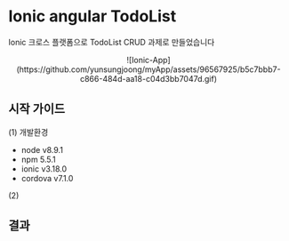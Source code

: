 

# Ionic angular TodoList 

Ionic 크로스 플랫폼으로 
TodoList CRUD 과제로 만들었습니다


<p align="center">
![Ionic-App](https://github.com/yunsungjoong/myApp/assets/96567925/b5c7bbb7-c866-484d-aa18-c04d3bb7047d.gif)
</p>



## 시작 가이드

(1) 개발환경
- node v8.9.1
- npm 5.5.1
- ionic v3.18.0
- cordova v7.1.0

(2) 


## 결과
